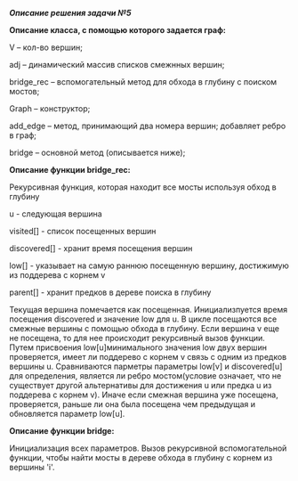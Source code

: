 ***Описание решения задачи №5***

**Описание класса, с помощью которого задается граф:**

V – кол-во вершин;

adj – динамический массив списков смежнных вершин;

bridge_rec – вспомогательный метод для обхода в глубину с поиском мостов;

Graph –  конструктор;

add_edge – метод, принимающий два номера вершин; добавляет ребро в граф;

bridge – основной метод (описывается ниже);

**Описание функции bridge_rec:**

Рекурсивная функция, которая находит все мосты используя обход в глубину
 
 u - следующая вершина
 
 visited[] - список посещенных вершин
 
 discovered[] - хранит время  посещения вершин 
 
 low[] - указывает на самую раннюю посещенную вершину, достижимую из поддерева с корнем v
 
 parent[] - хранит предков в дереве поиска в глубину
 
Текущая вершина помечается как посещенная. Инициализпуется время посещения discovered и значение low для u. В цикле посещаются все смежные вершины с помощью обхода в глубину. Если вершина v еще не посещена, то для нее происходит рекурсивный вызов функции. Путем присвоения low[u]минимального значения low двух вершин проверяется, имеет ли поддерево с корнем v связь с одним из предков вершины u. Сравниваются парметры параметры low[v] и discovered[u] для определения, является ли ребро мостом(условие означает, что не существует другой альтернативы для достижения u или предка u из поддерева с корнем v). Иначе если смежная вершина уже посещена, проверяется, раньше ли она была посещена чем предыдущая и обновляется параметр low[u].

**Описание функции bridge:**

Инициализация всех параметров. Вызов рекурсивной  вспомогательной функции, чтобы найти мосты в дереве обхода в глубину с корнем из вершины 'i'.



